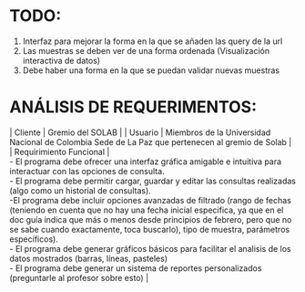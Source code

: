# TODO:

1. Interfaz para mejorar la forma en la que se añaden las query de la url 
2. Las muestras se deben ver de una forma ordenada (Visualización interactiva de datos)
4. Debe haber una forma en la que se puedan validar nuevas muestras

# ANÁLISIS DE REQUERIMENTOS:


| Cliente             | Gremio del SOLAB                                                              |
| Usuario             | Miembros de la Universidad Nacional de Colombia Sede de La Paz que pertenecen al gremio de Solab |
| Requirimiento Funcional | <br>- El programa debe ofrecer una interfaz gráfica amigable e intuitiva para interactuar con las opciones de consulta.<br>- El programa debe permitir cargar, guardar y editar las consultas realizadas (algo como un historial de consultas).<br>-El programa debe incluir opciones avanzadas de filtrado (rango de fechas (teniendo en cuenta que no hay una fecha inicial especifica, ya que en el doc guía indica que más o menos desde principios de febrero, pero que no se sabe cuando exactamente, toca buscarlo), tipo de muestra, parámetros específicos).<br>- El programa debe generar gráficos básicos para facilitar el analisis de los datos mostrados (barras, líneas, pasteles)<br>- El programa debe generar un sistema de reportes personalizados (preguntarle al profesor sobre esto) |
